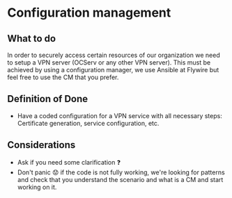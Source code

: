 # Configuration management

## What to do

In order to securely access certain resources of our organization we need to setup a VPN server (OCServ or any other VPN server). This must be achieved by using a configuration manager, we use Ansible at Flywire but feel free to use the CM that you prefer.

## Definition of Done

* Have a coded configuration for a VPN service with all necessary steps: Certificate generation, service configuration, etc.

## Considerations

* Ask if you need some clarification ❓
* Don't panic 😟 if the code is not fully working, we're looking for patterns and check that you understand the scenario and what is a CM and start working on it.
